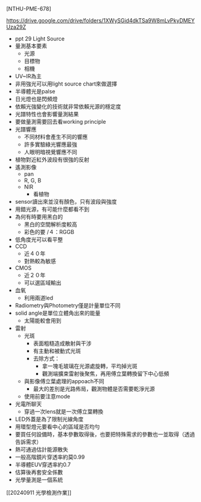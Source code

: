 [NTHU-PME-678]

https://drive.google.com/drive/folders/1XWySGid4dkTSa9W8mLvPkyDMEYUza29Z
- ppt 29 Light Source
- 量測基本要素
	- 光源 
	- 目標物
	- 相機
- UV~IR為主
- 非用強光可以用light source chart來做選擇
- 半導體光是palse 
- 日光燈也是閃頻燈
- 依賴光強變化的技術就非常依賴光源的穩定度
- 光譜特性也會影響量測結果
- 要做量測需要回去看working principle
- 光譜響應
	- 不同材料會產生不同的響應
	- 許多實驗綠光響應最強
	- 人眼明暗視覺響應不同
- 植物對近紅外波段有很強的反射
- 遙測影像
	- pan
	- R, G, B
	- NIR
		- 看植物
- sensor讀出來並沒有顏色，只有波段與強度
- 用錯光源，有可能什麼都看不到
- 為何有時要用黑白的
	- 黑白的空間解析度較高
	- 彩色的要 /４：RGGB
- 低角度光可以看平整
- CCD
	- 近４０年
	- 對熱較為敏感
- CMOS
	- 近２０年
	- 可以選區域輸出
- 血氧
	- 利用兩道led
- Radiometry與Photometry僅是計量單位不同
- solid angle是單位立體角出來的能量
	- 太陽能較會用到
- 雷射
	- 光斑
		- 表面粗糙造成散射與干涉
		- 有主動和被動式光斑
		- 去除方式： 
			- 拿一塊毛玻璃在光源處旋轉，平均掉光斑
			- 觀測端擴束雷射後聚焦，再用傅立葉轉換留下中心低頻
	- 與影像傅立葉處理的appoach不同
		- 最大的差別是光路佈局，觀測物體是否需要乾淨光源
	- 使用前要注意mode
- 光電所聊天
	- 穿過一次lens就是一次傅立葉轉換
- LED外蓋是為了限制光線角度
- 用環型燈元要看中心的區域是否均勻
- 要買任何設備時，基本參數取得後，也要把特殊需求的參數也一並取得（透過告訴需求）
- 熱可通過估計能源散失
- 一般高階鏡片穿透率約莫0.99
- 半導體EUV穿透率約0.7
- 估算後再套安全係數
- 光學量測是一個系統

[[20240911 光學檢測作業]]

